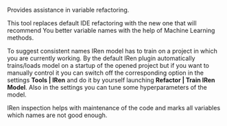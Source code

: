 <!-- Plugin description -->
Provides assistance in variable refactoring.

This tool replaces default IDE refactoring with the new one
that will recommend You better variable names with the help of Machine Learning methods.

To suggest consistent names IRen model has to train on a project in which you are currently working.
By the default IRen plugin automatically trains/loads model on a startup of the opened project but
if you want to manually control it you can switch off the corresponding option in the settings
**Tools | IRen** and do it by yourself launching **Refactor | Train IRen Model**.
Also in the settings you can tune some hyperparameters of the model.

IRen inspection helps with maintenance of the code and marks all variables which names are not good enough.
<!-- Plugin description end -->
